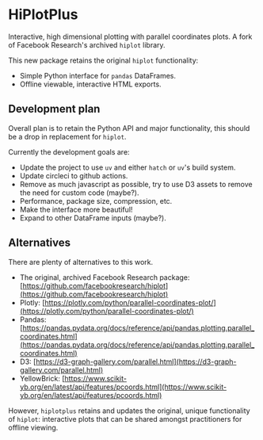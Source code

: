 # HiPlotPlus

Interactive, high dimensional plotting with parallel coordinates plots. A fork of Facebook Research's archived `hiplot` library.

This new package retains the original `hiplot` functionality:
- Simple Python interface for `pandas` DataFrames.
- Offline viewable, interactive HTML exports.

## Development plan

Overall plan is to retain the Python API and major functionality, this should be a drop in replacement for `hiplot`.

Currently the development goals are:
- Update the project to use `uv` and either `hatch` or `uv`'s build system.
- Update circleci to github actions.
- Remove as much javascript as possible, try to use D3 assets to remove the need for custom code (maybe?).
- Performance, package size, compression, etc.
- Make the interface more beautiful!
- Expand to other DataFrame inputs (maybe?).

## Alternatives

There are plenty of alternatives to this work.

- The original, archived Facebook Research package: [https://github.com/facebookresearch/hiplot](https://github.com/facebookresearch/hiplot)
- Plotly: [https://plotly.com/python/parallel-coordinates-plot/](https://plotly.com/python/parallel-coordinates-plot/) 
- Pandas: [https://pandas.pydata.org/docs/reference/api/pandas.plotting.parallel_coordinates.html](https://pandas.pydata.org/docs/reference/api/pandas.plotting.parallel_coordinates.html)
- D3: [https://d3-graph-gallery.com/parallel.html](https://d3-graph-gallery.com/parallel.html)
- YellowBrick: [https://www.scikit-yb.org/en/latest/api/features/pcoords.html](https://www.scikit-yb.org/en/latest/api/features/pcoords.html)

However, `hiplotplus` retains and updates the original, unique functionality of `hiplot`: interactive plots that can be shared amongst practitioners for offline viewing.
